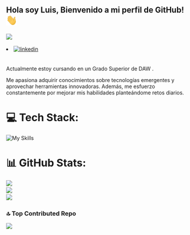 <br />
<h2>Hola soy Luis, Bienvenido a mi perfil de GitHub! <img src="https://github.com/LuisitoLuis/LuisitoLuis/blob/main/Gifs/Hi.gif" width="30"></h2>
<p>
  <a href="https://www.linkedin.com/in/luismartinezcabañero">
    <img src="https://skillicons.dev/icons?i=linkedin" />
  </a>
  <li>
<a href="https://linkedin.com/in/luismartinezcabañero">
<img src="https://img.shields.io/badge/linkedin:  -%2300acee.svg?color=405DE6&style=for-the-badge&logo=linkedin&logoColor=white" alt=linkedin style="margin-bottom: 5px;"/>
</a>
</li>
</p>
<br />
Actualmente estoy cursando en un  Grado Superior de DAW .

Me apasiona adquirir conocimientos sobre tecnologías emergentes y aprovechar herramientas innovadoras. Además, me esfuerzo constantemente por mejorar mis habilidades planteándome retos diarios.
<br />
# 💻 Tech Stack:
![My Skills](https://skillicons.dev/icons?i=html,js,ts,css,vercel,astro,tailwind,py,figma,githubactions,git,react,mongodb,netlify)
# 📊 GitHub Stats:
![](https://github-readme-stats.vercel.app/api?username=LuisitoLuis&theme=catppuccin_mocha&hide_border=false&include_all_commits=true&count_private=true)<br/>
![](https://nirzak-streak-stats.vercel.app/?user=LuisitoLuis&theme=catppuccin_mocha&hide_border=false)<br/>
![](https://github-readme-stats.vercel.app/api/top-langs/?username=LuisitoLuis&theme=catppuccin_mocha&hide_border=false&include_all_commits=true&count_private=true&layout=compact)

### 🔝 Top Contributed Repo
![](https://github-contributor-stats.vercel.app/api?username=LuisitoLuis&limit=5&theme=catppuccin_mocha&combine_all_yearly_contributions=true)
